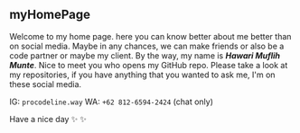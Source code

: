 ## myHomePage

Welcome to my home page. here you can know better about me better than on social media.
Maybe in any chances, we can make friends or also be a code partner or maybe my client.
By the way, my name is ***Hawari Muflih Munte***. Nice to meet you who opens my GitHub repo.
Please take a look at my repositories, if you have anything that you wanted to ask me, I'm on these social media.

IG: ```procodeline.way```
WA: ```+62 812-6594-2424``` (chat only)

Have a nice day :sparkles: :sparkles:
